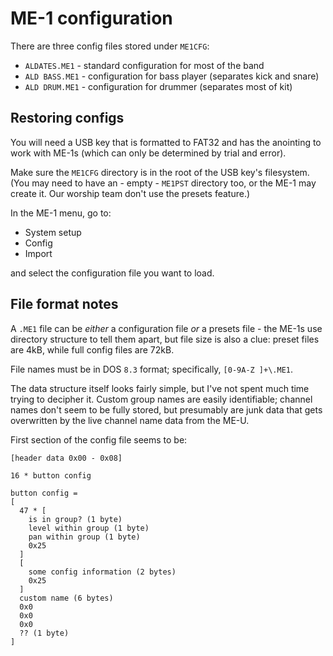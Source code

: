 # ME-1 configuration

There are three config files stored under `ME1CFG`:

- `ALDATES.ME1` - standard configuration for most of the band
- `ALD BASS.ME1` - configuration for bass player (separates kick and snare)
- `ALD DRUM.ME1` - configuration for drummer (separates most of kit)

## Restoring configs

You will need a USB key that is formatted to FAT32 and has the anointing to work
with ME-1s (which can only be determined by trial and error).

Make sure the `ME1CFG` directory is in the root of the USB key's filesystem.
(You may need to have an - empty - `ME1PST` directory too, or the ME-1 may
create it. Our worship team don't use the presets feature.)

In the ME-1 menu, go to:

- System setup
- Config
- Import

and select the configuration file you want to load.

## File format notes

A `.ME1` file can be _either_ a configuration file _or_ a presets file - the
ME-1s use directory structure to tell them apart, but file size is also a clue:
preset files are 4kB, while full config files are 72kB.

File names must be in DOS `8.3` format; specifically, `[0-9A-Z ]+\.ME1`.

The data structure itself looks fairly simple, but I've not spent much time
trying to decipher it. Custom group names are easily identifiable; channel names
don't seem to be fully stored, but presumably are junk data that gets
overwritten by the live channel name data from the ME-U.

First section of the config file seems to be:

```text
[header data 0x00 - 0x08]

16 * button config

button config =
[
  47 * [
    is in group? (1 byte)
    level within group (1 byte)
    pan within group (1 byte)
    0x25
  ]
  [
    some config information (2 bytes)
    0x25
  ]
  custom name (6 bytes)
  0x0
  0x0
  0x0
  ?? (1 byte)
]

```
